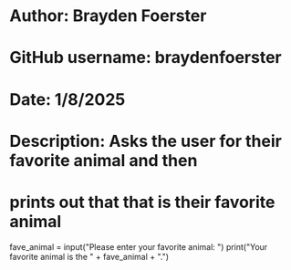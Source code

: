 # Author: Brayden Foerster
# GitHub username: braydenfoerster
# Date: 1/8/2025
# Description: Asks the user for their favorite animal and then
#              prints out that that is their favorite animal

fave_animal = input("Please enter your favorite animal: ")
print("Your favorite animal is the " + fave_animal + ".")
